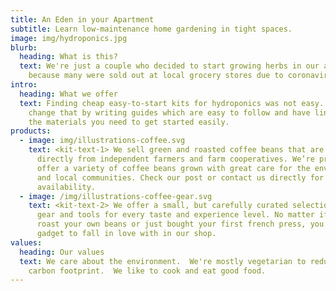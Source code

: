 ```yaml
---
title: An Eden in your Apartment
subtitle: Learn low-maintenance home gardening in tight spaces.
image: img/hydroponics.jpg
blurb:
  heading: What is this?
  text: We're just a couple who decided to start growing herbs in our apartment
    because many were sold out at local grocery stores due to coronavirus.
intro:
  heading: What we offer
  text: Finding cheap easy-to-start kits for hydroponics was not easy.  We want to
    change that by writing guides which are easy to follow and have links to buy
    the materials you need to get started easily.
products:
  - image: img/illustrations-coffee.svg
    text: <kit-text-1> We sell green and roasted coffee beans that are sourced
      directly from independent farmers and farm cooperatives. We’re proud to
      offer a variety of coffee beans grown with great care for the environment
      and local communities. Check our post or contact us directly for current
      availability.
  - image: /img/illustrations-coffee-gear.svg
    text: <kit-text-2> We offer a small, but carefully curated selection of brewing
      gear and tools for every taste and experience level. No matter if you
      roast your own beans or just bought your first french press, you’ll find a
      gadget to fall in love with in our shop.
values:
  heading: Our values
  text: We care about the environment.  We're mostly vegetarian to reduce our
    carbon footprint.  We like to cook and eat good food.
---
```

